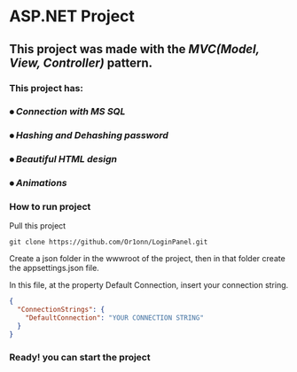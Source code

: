 # ASP.NET Project

## This project was made with the *MVC(Model, View, Controller)* pattern.

### This project has:

### ⦁ *Connection with MS SQL*
### ⦁ *Hashing and Dehashing password*
### ⦁ *Beautiful HTML design*
### ⦁ *Animations* 

### How to run project
Pull this project

```command powershell
git clone https://github.com/Or1onn/LoginPanel.git
``` 

Create a json folder in the wwwroot of the project, then in that folder create the appsettings.json file.

In this file, at the property Default Connection, insert your connection string.

```json
{
  "ConnectionStrings": {
    "DefaultConnection": "YOUR CONNECTION STRING"
  }
}
```

### Ready! you can start the project


